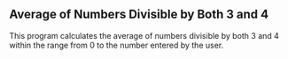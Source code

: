 ## Average of Numbers Divisible by Both 3 and 4
This program calculates the average of numbers divisible by both 3 and 4 within the range from 0 to the number entered by the user.
